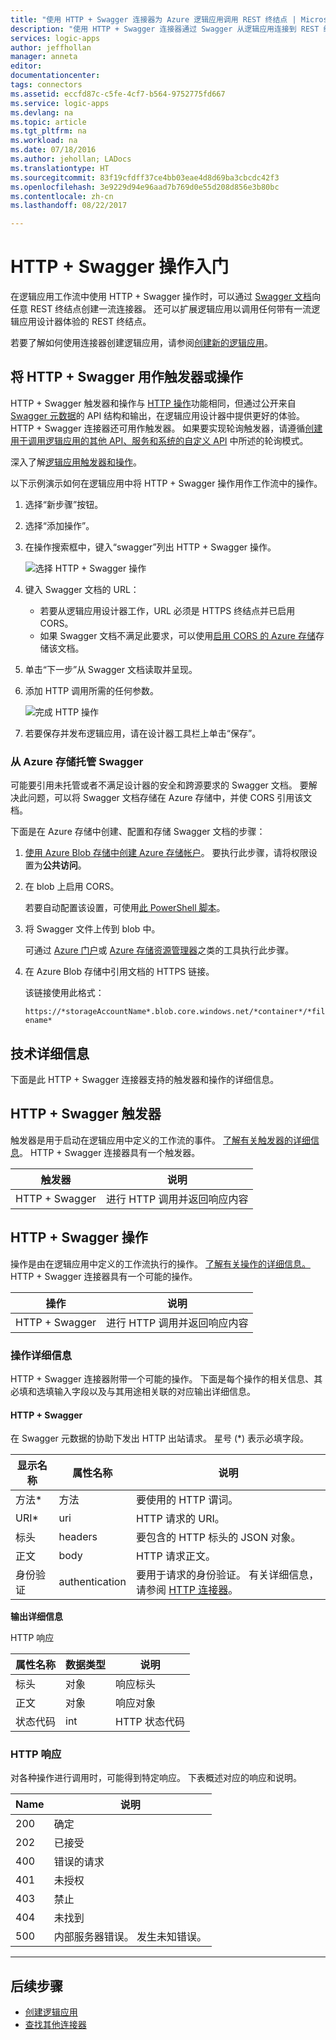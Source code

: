 ```yaml
---
title: "使用 HTTP + Swagger 连接器为 Azure 逻辑应用调用 REST 终结点 | Microsoft Docs"
description: "使用 HTTP + Swagger 连接器通过 Swagger 从逻辑应用连接到 REST 终结点"
services: logic-apps
author: jeffhollan
manager: anneta
editor: 
documentationcenter: 
tags: connectors
ms.assetid: eccfd87c-c5fe-4cf7-b564-9752775fd667
ms.service: logic-apps
ms.devlang: na
ms.topic: article
ms.tgt_pltfrm: na
ms.workload: na
ms.date: 07/18/2016
ms.author: jehollan; LADocs
ms.translationtype: HT
ms.sourcegitcommit: 83f19cfdff37ce4bb03eae4d8d69ba3cbcdc42f3
ms.openlocfilehash: 3e9229d94e96aad7b769d0e55d208d856e3b80bc
ms.contentlocale: zh-cn
ms.lasthandoff: 08/22/2017

---
```

# <a name="get-started-with-the-http--swagger-action"></a>HTTP + Swagger 操作入门

在逻辑应用工作流中使用 HTTP + Swagger 操作时，可以通过 [Swagger 文档](https://swagger.io)向任意 REST 终结点创建一流连接器。 还可以扩展逻辑应用以调用任何带有一流逻辑应用设计器体验的 REST 终结点。

若要了解如何使用连接器创建逻辑应用，请参阅[创建新的逻辑应用](../logic-apps/logic-apps-create-a-logic-app.md)。

## <a name="use-http--swagger-as-a-trigger-or-an-action"></a>将 HTTP + Swagger 用作触发器或操作

HTTP + Swagger 触发器和操作与 [HTTP 操作](connectors-native-http.md)功能相同，但通过公开来自 [Swagger 元数据](https://swagger.io)的 API 结构和输出，在逻辑应用设计器中提供更好的体验。 HTTP + Swagger 连接器还可用作触发器。 如果要实现轮询触发器，请遵循[创建用于调用逻辑应用的其他 API、服务和系统的自定义 API](../logic-apps/logic-apps-create-api-app.md#polling-triggers) 中所述的轮询模式。

深入了解[逻辑应用触发器和操作](connectors-overview.md)。

以下示例演示如何在逻辑应用中将 HTTP + Swagger 操作用作工作流中的操作。

1. 选择“新步骤”按钮。
2. 选择“添加操作”。
3. 在操作搜索框中，键入“swagger”列出 HTTP + Swagger 操作。
   
    ![选择 HTTP + Swagger 操作](./media/connectors-native-http-swagger/using-action-1.png)
4. 键入 Swagger 文档的 URL：
   
   * 若要从逻辑应用设计器工作，URL 必须是 HTTPS 终结点并已启用 CORS。
   * 如果 Swagger 文档不满足此要求，可以使用[启用 CORS 的 Azure 存储](#hosting-swagger-from-storage)存储该文档。
5. 单击“下一步”从 Swagger 文档读取并呈现。
6. 添加 HTTP 调用所需的任何参数。
   
    ![完成 HTTP 操作](./media/connectors-native-http-swagger/using-action-2.png)
7. 若要保存并发布逻辑应用，请在设计器工具栏上单击“保存”。

### <a name="host-swagger-from-azure-storage"></a>从 Azure 存储托管 Swagger
可能要引用未托管或者不满足设计器的安全和跨源要求的 Swagger 文档。 要解决此问题，可以将 Swagger 文档存储在 Azure 存储中，并使 CORS 引用该文档。  

下面是在 Azure 存储中创建、配置和存储 Swagger 文档的步骤：

1. [使用 Azure Blob 存储中创建 Azure 存储帐户](../storage/common/storage-create-storage-account.md)。 要执行此步骤，请将权限设置为**公共访问**。

2. 在 blob 上启用 CORS。 

   若要自动配置该设置，可使用[此 PowerShell 脚本](https://github.com/logicappsio/EnableCORSAzureBlob/blob/master/EnableCORSAzureBlob.ps1)。

3. 将 Swagger 文件上传到 blob 中。 

   可通过 [Azure 门户](https://portal.azure.com)或 [Azure 存储资源管理器](http://storageexplorer.com/)之类的工具执行此步骤。

4. 在 Azure Blob 存储中引用文档的 HTTPS 链接。 

   该链接使用此格式：

   `https://*storageAccountName*.blob.core.windows.net/*container*/*filename*`

## <a name="technical-details"></a>技术详细信息
下面是此 HTTP + Swagger 连接器支持的触发器和操作的详细信息。

## <a name="http--swagger-triggers"></a>HTTP + Swagger 触发器
触发器是用于启动在逻辑应用中定义的工作流的事件。 [了解有关触发器的详细信息](connectors-overview.md)。 HTTP + Swagger 连接器具有一个触发器。

| 触发器 | 说明 |
| --- | --- |
| HTTP + Swagger |进行 HTTP 调用并返回响应内容 |

## <a name="http--swagger-actions"></a>HTTP + Swagger 操作
操作是由在逻辑应用中定义的工作流执行的操作。 [了解有关操作的详细信息。](connectors-overview.md) HTTP + Swagger 连接器具有一个可能的操作。

| 操作 | 说明 |
| --- | --- |
| HTTP + Swagger |进行 HTTP 调用并返回响应内容 |

### <a name="action-details"></a>操作详细信息
HTTP + Swagger 连接器附带一个可能的操作。 下面是每个操作的相关信息、其必填和选填输入字段以及与其用途相关联的对应输出详细信息。

#### <a name="http--swagger"></a>HTTP + Swagger
在 Swagger 元数据的协助下发出 HTTP 出站请求。
星号 (*) 表示必填字段。

| 显示名称 | 属性名称 | 说明 |
| --- | --- | --- |
| 方法* |方法 |要使用的 HTTP 谓词。 |
| URI* |uri |HTTP 请求的 URI。 |
| 标头 |headers |要包含的 HTTP 标头的 JSON 对象。 |
| 正文 |body |HTTP 请求正文。 |
| 身份验证 |authentication |要用于请求的身份验证。 有关详细信息，请参阅 [HTTP 连接器](connectors-native-http.md#authentication)。 |

**输出详细信息**

HTTP 响应

| 属性名称 | 数据类型 | 说明 |
| --- | --- | --- |
| 标头 |对象 |响应标头 |
| 正文 |对象 |响应对象 |
| 状态代码 |int |HTTP 状态代码 |

### <a name="http-responses"></a>HTTP 响应
对各种操作进行调用时，可能得到特定响应。 下表概述对应的响应和说明。

| Name | 说明 |
| --- | --- |
| 200 |确定 |
| 202 |已接受 |
| 400 |错误的请求 |
| 401 |未授权 |
| 403 |禁止 |
| 404 |未找到 |
| 500 |内部服务器错误。 发生未知错误。 |

- - -
## <a name="next-steps"></a>后续步骤

* [创建逻辑应用](../logic-apps/logic-apps-create-a-logic-app.md)
* [查找其他连接器](apis-list.md)

